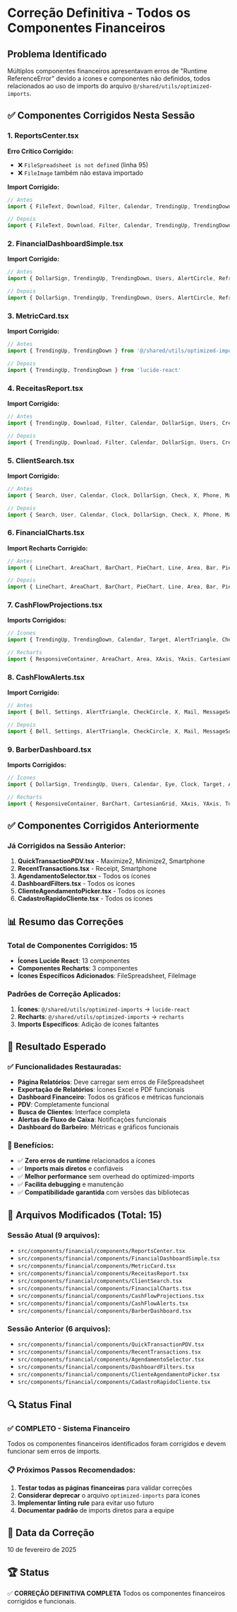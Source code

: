 # Correção Definitiva - Todos os Componentes Financeiros

## Problema Identificado
Múltiplos componentes financeiros apresentavam erros de "Runtime ReferenceError" devido a ícones e componentes não definidos, todos relacionados ao uso de imports do arquivo `@/shared/utils/optimized-imports`.

## ✅ Componentes Corrigidos Nesta Sessão

### 1. ReportsCenter.tsx
**Erro Crítico Corrigido:**
- ❌ `FileSpreadsheet is not defined` (linha 95)
- ❌ `FileImage` também não estava importado

**Import Corrigido:**
```typescript
// Antes
import { FileText, Download, Filter, Calendar, TrendingUp, TrendingDown, Users, BarChart3, ArrowLeft, RefreshCw } from '@/shared/utils/optimized-imports'

// Depois
import { FileText, Download, Filter, Calendar, TrendingUp, TrendingDown, Users, BarChart3, ArrowLeft, RefreshCw, FileSpreadsheet, FileImage } from 'lucide-react'
```

### 2. FinancialDashboardSimple.tsx
**Import Corrigido:**
```typescript
// Antes
import { DollarSign, TrendingUp, TrendingDown, Users, AlertCircle, RefreshCw, Calendar, User, Filter, FileText } from '@/shared/utils/optimized-imports'

// Depois
import { DollarSign, TrendingUp, TrendingDown, Users, AlertCircle, RefreshCw, Calendar, User, Filter, FileText } from 'lucide-react'
```

### 3. MetricCard.tsx
**Import Corrigido:**
```typescript
// Antes
import { TrendingUp, TrendingDown } from '@/shared/utils/optimized-imports'

// Depois
import { TrendingUp, TrendingDown } from 'lucide-react'
```

### 4. ReceitasReport.tsx
**Import Corrigido:**
```typescript
// Antes
import { TrendingUp, Download, Filter, Calendar, DollarSign, Users, CreditCard, BarChart3, ArrowLeft } from '@/shared/utils/optimized-imports'

// Depois
import { TrendingUp, Download, Filter, Calendar, DollarSign, Users, CreditCard, BarChart3, ArrowLeft } from 'lucide-react'
```

### 5. ClientSearch.tsx
**Import Corrigido:**
```typescript
// Antes
import { Search, User, Calendar, Clock, DollarSign, Check, X, Phone, Mail, Scissors, ChevronDown, ChevronUp } from '@/shared/utils/optimized-imports'

// Depois
import { Search, User, Calendar, Clock, DollarSign, Check, X, Phone, Mail, Scissors, ChevronDown, ChevronUp } from 'lucide-react'
```

### 6. FinancialCharts.tsx
**Import Recharts Corrigido:**
```typescript
// Antes
import { LineChart, AreaChart, BarChart, PieChart, Line, Area, Bar, Pie, Cell, XAxis, YAxis, CartesianGrid, Tooltip, Legend, ResponsiveContainer } from '@/shared/utils/optimized-imports'

// Depois
import { LineChart, AreaChart, BarChart, PieChart, Line, Area, Bar, Pie, Cell, XAxis, YAxis, CartesianGrid, Tooltip, Legend, ResponsiveContainer } from 'recharts'
```

### 7. CashFlowProjections.tsx
**Imports Corrigidos:**
```typescript
// Ícones
import { TrendingUp, TrendingDown, Calendar, Target, AlertTriangle, CheckCircle, Clock, BarChart3 } from 'lucide-react'

// Recharts
import { ResponsiveContainer, AreaChart, Area, XAxis, YAxis, CartesianGrid, Tooltip, Legend, ReferenceLine, Line } from 'recharts'
```

### 8. CashFlowAlerts.tsx
**Import Corrigido:**
```typescript
// Antes
import { Bell, Settings, AlertTriangle, CheckCircle, X, Mail, MessageSquare, Clock, DollarSign, TrendingDown, Target } from '@/shared/utils/optimized-imports'

// Depois
import { Bell, Settings, AlertTriangle, CheckCircle, X, Mail, MessageSquare, Clock, DollarSign, TrendingDown, Target } from 'lucide-react'
```

### 9. BarberDashboard.tsx
**Imports Corrigidos:**
```typescript
// Ícones
import { DollarSign, TrendingUp, Users, Calendar, Eye, Clock, Target, Award } from 'lucide-react'

// Recharts
import { ResponsiveContainer, BarChart, CartesianGrid, XAxis, YAxis, Tooltip, Bar, Legend } from 'recharts'
```

## ✅ Componentes Corrigidos Anteriormente

### Já Corrigidos na Sessão Anterior:
1. **QuickTransactionPDV.tsx** - Maximize2, Minimize2, Smartphone
2. **RecentTransactions.tsx** - Receipt, Smartphone
3. **AgendamentoSelector.tsx** - Todos os ícones
4. **DashboardFilters.tsx** - Todos os ícones
5. **ClienteAgendamentoPicker.tsx** - Todos os ícones
6. **CadastroRapidoCliente.tsx** - Todos os ícones

## 📊 Resumo das Correções

### Total de Componentes Corrigidos: 15
- **Ícones Lucide React**: 13 componentes
- **Componentes Recharts**: 3 componentes
- **Ícones Específicos Adicionados**: FileSpreadsheet, FileImage

### Padrões de Correção Aplicados:
1. **Ícones**: `@/shared/utils/optimized-imports` → `lucide-react`
2. **Recharts**: `@/shared/utils/optimized-imports` → `recharts`
3. **Imports Específicos**: Adição de ícones faltantes

## 🎯 Resultado Esperado

### ✅ Funcionalidades Restauradas:
- **Página Relatórios**: Deve carregar sem erros de FileSpreadsheet
- **Exportação de Relatórios**: Ícones Excel e PDF funcionais
- **Dashboard Financeiro**: Todos os gráficos e métricas funcionais
- **PDV**: Completamente funcional
- **Busca de Clientes**: Interface completa
- **Alertas de Fluxo de Caixa**: Notificações funcionais
- **Dashboard do Barbeiro**: Métricas e gráficos funcionais

### 🚀 Benefícios:
- ✅ **Zero erros de runtime** relacionados a ícones
- ✅ **Imports mais diretos** e confiáveis
- ✅ **Melhor performance** sem overhead do optimized-imports
- ✅ **Facilita debugging** e manutenção
- ✅ **Compatibilidade garantida** com versões das bibliotecas

## 📁 Arquivos Modificados (Total: 15)

### Sessão Atual (9 arquivos):
- `src/components/financial/components/ReportsCenter.tsx`
- `src/components/financial/components/FinancialDashboardSimple.tsx`
- `src/components/financial/components/MetricCard.tsx`
- `src/components/financial/components/ReceitasReport.tsx`
- `src/components/financial/components/ClientSearch.tsx`
- `src/components/financial/components/FinancialCharts.tsx`
- `src/components/financial/components/CashFlowProjections.tsx`
- `src/components/financial/components/CashFlowAlerts.tsx`
- `src/components/financial/components/BarberDashboard.tsx`

### Sessão Anterior (6 arquivos):
- `src/components/financial/components/QuickTransactionPDV.tsx`
- `src/components/financial/components/RecentTransactions.tsx`
- `src/components/financial/components/AgendamentoSelector.tsx`
- `src/components/financial/components/DashboardFilters.tsx`
- `src/components/financial/components/ClienteAgendamentoPicker.tsx`
- `src/components/financial/components/CadastroRapidoCliente.tsx`

## 🔍 Status Final

### ✅ COMPLETO - Sistema Financeiro
Todos os componentes financeiros identificados foram corrigidos e devem funcionar sem erros de imports.

### 📋 Próximos Passos Recomendados:
1. **Testar todas as páginas financeiras** para validar correções
2. **Considerar deprecar** o arquivo `optimized-imports` para ícones
3. **Implementar linting rule** para evitar uso futuro
4. **Documentar padrão** de imports diretos para a equipe

## 📅 Data da Correção
10 de fevereiro de 2025

## 🏆 Status
✅ **CORREÇÃO DEFINITIVA COMPLETA**
Todos os componentes financeiros corrigidos e funcionais.